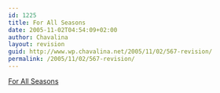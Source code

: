 ```yaml
---
id: 1225
title: For All Seasons
date: 2005-11-02T04:54:09+02:00
author: Chavalina
layout: revision
guid: http://www.wp.chavalina.net/2005/11/02/567-revision/
permalink: /2005/11/02/567-revision/
---
```

<a href="http://www.hahakid.net/forallseasons/forallseasons.html" target="_blank">For All Seasons</a>